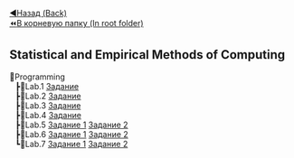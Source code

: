 [:arrow_backward:Назад (Back)](https://github.com/Bloodies/HSE-University-projects/tree/Bloodies/Course-2)  
[:rewind:В корневую папку (In root folder)](https://github.com/Bloodies/HSE-University-projects) 

## Statistical and Empirical Methods of Computing

📁Programming
<br>⠀┣📁Lab.1 [Задание](https://github.com/Bloodies/HSE-University-projects/blob/Bloodies/Course-2/Statistics/Lab.1/doc/Lab_1.pdf)
<br>⠀┣📁Lab.2 [Задание](https://github.com/Bloodies/HSE-University-projects/blob/Bloodies/Course-2/Statistics/Lab.2/doc/Lab_2.pdf)
<br>⠀┣📁Lab.3 [Задание](https://github.com/Bloodies/HSE-University-projects/blob/Bloodies/Course-2/Statistics/Lab.3/doc/Lab_3.pdf)
<br>⠀┣📁Lab.4 [Задание](https://github.com/Bloodies/HSE-University-projects/blob/Bloodies/Course-2/Statistics/Lab.4/doc/Lab_4.pdf)
<br>⠀┣📁Lab.5 [Задание 1](https://github.com/Bloodies/HSE-University-projects/blob/Bloodies/Course-2/Statistics/Lab.5/doc/Lab_5_1.pdf) [Задание 2](https://github.com/Bloodies/HSE-University-projects/blob/Bloodies/Course-2/Statistics/Lab.5/doc/Lab_5_2.pdf)
<br>⠀┣📁Lab.6 [Задание 1](https://github.com/Bloodies/HSE-University-projects/blob/Bloodies/Course-2/Statistics/Lab.6/doc/Lab_6_1.pdf) [Задание 2](https://github.com/Bloodies/HSE-University-projects/blob/Bloodies/Course-2/Statistics/Lab.6/doc/Lab_6_2.pdf)
<br>⠀┗📁Lab.7 [Задание 1](https://github.com/Bloodies/HSE-University-projects/blob/Bloodies/Course-2/Statistics/Lab.7/doc/Lab_7_1.pdf) [Задание 2](https://github.com/Bloodies/HSE-University-projects/blob/Bloodies/Course-2/Statistics/Lab.7/doc/Lab_7_2.pdf)

